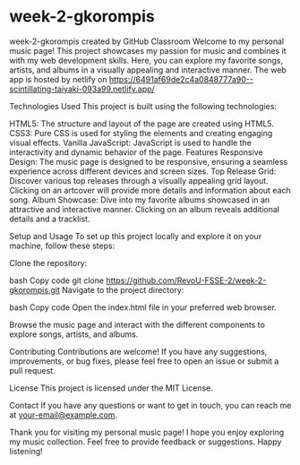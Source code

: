 # week-2-gkorompis
week-2-gkorompis created by GitHub Classroom
Welcome to my personal music page! This project showcases my passion for music and combines it with my web development skills. Here, you can explore my favorite songs, artists, and albums in a visually appealing and interactive manner.
The web app is hosted by netlify on https://6491af69de2c4a0848777a90--scintillating-taiyaki-093a99.netlify.app/

Technologies Used
This project is built using the following technologies:

HTML5: The structure and layout of the page are created using HTML5.
CSS3: Pure CSS is used for styling the elements and creating engaging visual effects.
Vanilla JavaScript: JavaScript is used to handle the interactivity and dynamic behavior of the page.
Features
Responsive Design: The music page is designed to be responsive, ensuring a seamless experience across different devices and screen sizes.
Top Release Grid: Discover various top releases through a visually appealing grid layout. Clicking on an artcover will provide more details and information about each song.
Album Showcase: Dive into my favorite albums showcased in an attractive and interactive manner. Clicking on an album reveals additional details and a tracklist.

Setup and Usage
To set up this project locally and explore it on your machine, follow these steps:

Clone the repository:

bash
Copy code
git clone https://github.com/RevoU-FSSE-2/week-2-gkorompis.git
Navigate to the project directory:

bash
Copy code
Open the index.html file in your preferred web browser.

Browse the music page and interact with the different components to explore songs, artists, and albums.

Contributing
Contributions are welcome! If you have any suggestions, improvements, or bug fixes, please feel free to open an issue or submit a pull request.

License
This project is licensed under the MIT License.

Contact
If you have any questions or want to get in touch, you can reach me at your-email@example.com.

Thank you for visiting my personal music page! I hope you enjoy exploring my music collection. Feel free to provide feedback or suggestions. Happy listening!

